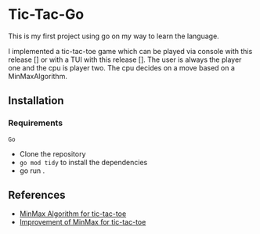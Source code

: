 # Tic-Tac-Go

This is my first project using go on my way to learn the language. 

I implemented a tic-tac-toe game which can be played via console with this release [] or with a TUI with this release []. The user is always the player one and the cpu is player two. The cpu decides on a move based on a MinMaxAlgorithm.

## Installation

### Requirements

```Go```

- Clone the repository
- `go mod tidy` to install the dependencies
- go run .

## References

- [MinMax Algorithm for tic-tac-toe](https://www.neverstopbuilding.com/blog/minimax)
- [Improvement of MinMax for tic-tac-toe](https://medium.com/@ambye/ruby-tictactoe-optimising-a-minimax-player-for-a-4x4-board-412843459d1d)
